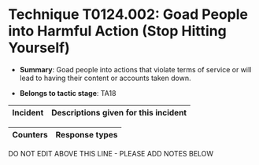 # Technique T0124.002: Goad People into Harmful Action (Stop Hitting Yourself)

* **Summary**: Goad people into actions that violate terms of service or will lead to having their content or accounts taken down. 

* **Belongs to tactic stage**: TA18


| Incident | Descriptions given for this incident |
| -------- | -------------------- |



| Counters | Response types |
| -------- | -------------- |


DO NOT EDIT ABOVE THIS LINE - PLEASE ADD NOTES BELOW